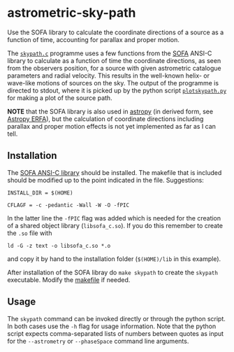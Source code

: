 # astrometric-sky-path
Use the SOFA library to calculate the coordinate directions of a source as a function of time, accounting for parallax and
proper motion.

The [`skypath.c`](./skypath.c) programme uses a few functions from the [SOFA](http://www.iausofa.org/) ANSI-C library to
calculate as a function of time the coordinate directions, as seen from the observers position, for a source with given
astrometric catalogue parameters and radial velocity. This results in the well-known helix- or wave-like motions of sources
on the sky. The output of the programme is directed to stdout, where it is picked up by the python script
[`plotskypath.py`](./plotskypath.py) for making a plot of the source path.

__NOTE__ that the SOFA library is also used in [astropy](http://www.astropy.org/) (in derived form, see [Astropy
ERFA](https://github.com/astropy/astropy/tree/master/cextern/erfa)), but the calculation of coordinate directions including
parallax and proper motion effects is not yet implemented as far as I can tell.

## Installation

The [SOFA ANSI-C library](http://www.iausofa.org/current_C.html#Downloads) should be installed. The makefile that is included
should be modified up to the point indicated in the file. Suggestions:

```INSTALL_DIR = $(HOME)```

```CFLAGF = -c -pedantic -Wall -W -O -fPIC```

In the latter line the `-fPIC` flag was added which is needed for the creation of a shared object library (`libsofa_c.so`).
If you do this remember to create the `.so` file with

```ld -G -z text -o libsofa_c.so *.o```

and copy it by hand to the installation folder (`$(HOME)/lib` in this example).

After installation of the SOFA libray do `make skypath` to create the `skypath` executable. Modify the [makefile](./makefile)
if needed.

## Usage

The `skypath` command can be invoked directly or through the python script. In both cases use the `-h` flag for usage
information. Note that the python script expects comma-separated lists of numbers between quotes as input for the
`--astrometry` or `--phaseSpace` command line arguments.
